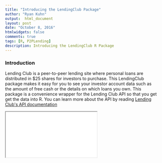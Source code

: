 ```yaml
---
title: "Introducing the LendingClub Package"
author: "Ryan Kuhn"
output:  html_document
layout: post
date: "October 8, 2016"
htmlwidgets: false
comments: true
tags: [R, P2PLending]
description: Introducing the LendingClub R Package
---
```




### Introduction  
Lending Club is a peer-to-peer lending site where personal loans are distributed in $25 shares for investors to purchase. This LendingClub package makes it easy for you to see your investor account data such as the amount of free cash or the details on which loans you own. This package is a convenience wrapper for the Lending Club API so that you get get the data into R. You can learn more about the API by reading [Lending Club's API documentation](https://www.lendingclub.com/developers/lc-api.action)


<div class="well hidden-sm-down">
<div class="embed-responsive embed-responsive-16by9">
<iframe src= "/images/LendingClubPres.html" scrolling="no"></iframe>
</div>
</div>